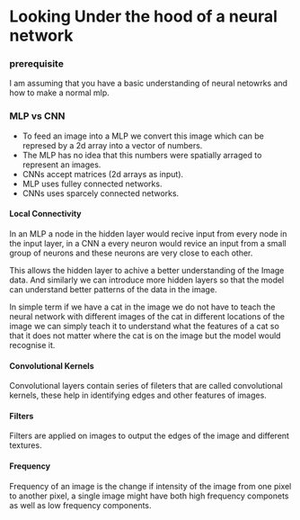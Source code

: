 # Looking Under the hood of a neural network

### prerequisite

I am assuming that you have a basic understanding of neural netowrks and how to make a normal mlp.

### MLP vs CNN

* To feed an image into a MLP we convert this image which can be represed by a 2d array into a vector of numbers.
* The MLP has no idea that this numbers were spatially arraged to represent an images.
* CNNs accept matrices (2d arrays as input).
* MLP uses fulley connected networks.
* CNNs uses sparcely connected networks.

#### Local Connectivity

In an MLP a node in the hidden layer would recive input from every node in the input layer, in a CNN a every neuron would revice an input from a small group of neurons and these neurons are very close to each other.

This allows the hidden layer to achive a better understanding of the Image data. And similarly we can introduce more hidden layers so that the model can understand better patterns of the data in the image.

In simple term if we have a cat in the image we do not have to teach the neural network with different images of the cat in different locations of the image we can simply teach it to understand what the features of a cat so that it does not matter where the cat is on the image but the model would recognise it.

#### Convolutional Kernels

Convolutional layers contain series of fileters that are called convolutional kernels, these help in identifying edges and other features of images.

#### Filters

Filters are applied on images to output the edges of the image and different textures.

#### Frequency

Frequency of an image is the change if intensity of the image from one pixel to another pixel, a single image might have both high frequency componets as well as low frequency components.
